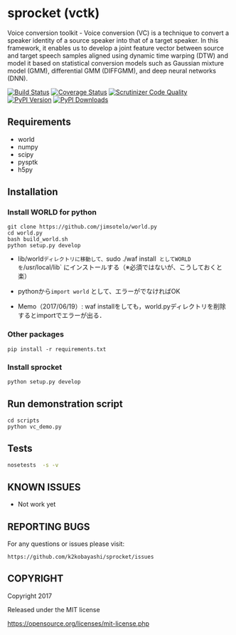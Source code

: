 sprocket (vctk)
======

Voice conversion toolkit - Voice conversion (VC) is a technique to convert a speaker identity of a source speaker into that of a target speaker. In this framework, it enables us to develop a joint feature vector between source and target speech samples aligned using dynamic time warping (DTW) and model it based on statistical conversion models such as Gaussian mixture model (GMM), differential GMM (DIFFGMM), and deep neural networks (DNN).

[![Build Status](http://img.shields.io/travis/{{cookiecutter.github_username}}/{{cookiecutter.github_repo}}/master.svg)](https://travis-ci.org/{{cookiecutter.github_username}}/{{cookiecutter.github_repo}})
[![Coverage Status](http://img.shields.io/coveralls/{{cookiecutter.github_username}}/{{cookiecutter.github_repo}}/master.svg)](https://coveralls.io/r/{{cookiecutter.github_username}}/{{cookiecutter.github_repo}})
[![Scrutinizer Code Quality](http://img.shields.io/scrutinizer/g/{{cookiecutter.github_username}}/{{cookiecutter.github_repo}}.svg)](https://scrutinizer-ci.com/g/{{cookiecutter.github_username}}/{{cookiecutter.github_repo}}/?branch=master)
[![PyPI Version](http://img.shields.io/pypi/v/{{sprocket}}.svg)](https://pypi.python.org/pypi/{{sprocket}})
[![PyPI Downloads](http://img.shields.io/pypi/dm/{{sproket}}.svg)](https://pypi.python.org/pypi/{{sprocket}})

## Requirements

- world
- numpy
- scipy
- pysptk
- h5py

## Installation

### Install WORLD for python

```
git clone https://github.com/jimsotelo/world.py
cd world.py
bash build_world.sh
python setup.py develop
```

- lib/world`ディレクトリに移動して、`sudo ./waf install` としてWORLDを`/usr/local/lib` にインストールする（※必須ではないが、こうしておくと楽）


- pythonから`import world` として、エラーがでなければOK
- Memo（2017/06/19）: waf installをしても，world.pyディレクトリを削除するとimportでエラーが出る．

### Other packages

```
pip install -r requirements.txt
```

### Install sprocket

```bash
python setup.py develop
```

## Run demonstration script

```
cd scripts
python vc_demo.py
```

## Tests

```bash
nosetests  -s -v
```

## KNOWN ISSUES

- Not work yet

## REPORTING BUGS

For any questions or issues please visit:

```
https://github.com/k2kobayashi/sprocket/issues
```

## COPYRIGHT

Copyright  2017

Released under the MIT license

https://opensource.org/licenses/mit-license.php
